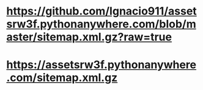 # https://github.com/Ignacio911/assetsrw3f.pythonanywhere.com/blob/master/sitemap.xml.gz?raw=true
# https://assetsrw3f.pythonanywhere.com/sitemap.xml.gz
